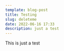 ```yaml
---
template: blog-post
title: Testing
slug: deleteme
date: 2022-06-16 17:33
description: just a test
---
```

This is just a test